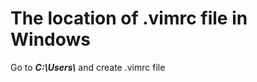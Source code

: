 # The location of .vimrc file in Windows
Go to ***C:\Users\\<Your-Username>*** and create .vimrc file
